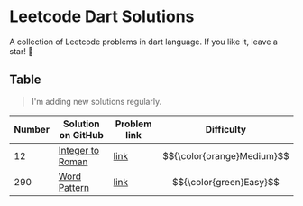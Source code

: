 # Leetcode Dart Solutions

A collection of Leetcode problems in dart language. If you like it, leave a star! 🌟

## Table

> I'm adding new solutions regularly.

| Number | Solution on GitHub                                                                                                                                                         | Problem link | Difficulty                                                                           |
| -- |-----------------------------------------------------------------------------------------------------------------------------------------------------------------------------------| -------------- |-------------------------------------------------------------------------------------------------------|
| 12 | [Integer to Roman](solutions/0012-integer-to-roman/index.md) | [link](https://leetcode.com/problems/integer-to-roman/) | $${\color{orange}Medium}$$|
| 290 | [Word Pattern](solutions/0290-word-pattern.md) | [link](https://leetcode.com/problems/word-pattern/) | $${\color{green}Easy}$$|



